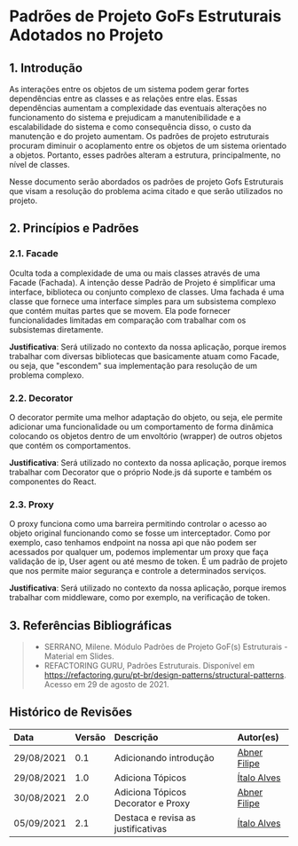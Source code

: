 # Padrões de Projeto GoFs Estruturais Adotados no Projeto

## 1. Introdução

As interações entre os objetos de um sistema podem gerar fortes dependências entre as classes e as relações entre elas. Essas dependências aumentam a complexidade das eventuais alterações no funcionamento do sistema e prejudicam a manutenibilidade e a escalabilidade do sistema e como consequência disso, o custo da manutenção e do projeto aumentam. Os padrões de projeto estruturais procuram diminuir o acoplamento entre os objetos de um sistema orientado a objetos. Portanto, esses padrões alteram a estrutura, principalmente, no nível de classes.

Nesse documento serão abordados os padrões de projeto Gofs Estruturais que visam a resolução do problema acima citado e que serão utilizados no projeto.

## 2. Princípios e Padrões

### 2.1. Facade

Oculta toda a complexidade de uma ou mais classes através de uma Facade (Fachada). A intenção desse Padrão de Projeto é simplificar uma interface, biblioteca ou conjunto complexo de classes. Uma fachada é uma classe que fornece uma interface simples para um subsistema complexo que contém muitas partes que se movem. Ela pode fornecer funcionalidades limitadas em comparação com trabalhar com os subsistemas diretamente.

**Justificativa**: Será utilizado no contexto da nossa aplicação, porque iremos trabalhar com diversas bibliotecas que basicamente atuam como Facade, ou seja, que "escondem" sua implementação para resolução de um problema complexo.

### 2.2. Decorator

O decorator permite uma melhor adaptação do objeto, ou seja, ele permite adicionar uma funcionalidade ou um comportamento de forma dinâmica colocando os objetos dentro de um envoltório (wrapper) de outros objetos que contém os comportamentos.

**Justificativa**: Será utilizado no contexto da nossa aplicação, porque iremos trabalhar com Decorator que o próprio Node.js dá suporte e também os componentes do React.

### 2.3. Proxy

O proxy funciona como uma barreira permitindo controlar o acesso ao objeto original funcionando como se fosse um interceptador. Como por exemplo, caso tenhamos endpoint na nossa api que não podem ser acessados por qualquer um, podemos implementar um proxy que faça validação de ip, User agent ou até mesmo de token. É um padrão de projeto que nos permite maior segurança e controle a determinados serviços.

**Justificativa**: Será utilizado no contexto da nossa aplicação, porque iremos trabalhar com middleware, como por exemplo, na verificação de token.

## 3. Referências Bibliográficas

> - SERRANO, Milene. Módulo Padrões de Projeto GoF(s) Estruturais - Material em Slides.
> - REFACTORING GURU, Padrões Estruturais. Disponível em <https://refactoring.guru/pt-br/design-patterns/structural-patterns>. Acesso em 29 de agosto de 2021.

## Histórico de Revisões

| Data       | Versão | Descrição                          | Autor(es)                                    |
| :--------- | :----- | :--------------------------------- | :------------------------------------------- |
| 29/08/2021 | 0.1    | Adicionando introdução             | [Abner Filipe](https://github.com/abner423)  |
| 29/08/2021 | 1.0    | Adiciona Tópicos                   | [Ítalo Alves](https://github.com/alvesitalo) |
| 30/08/2021 | 2.0    | Adiciona Tópicos Decorator e Proxy | [Abner Filipe](https://github.com/abner423)  |
| 05/09/2021 | 2.1    | Destaca e revisa as justificativas | [Ítalo Alves](https://github.com/alvesitalo) |
